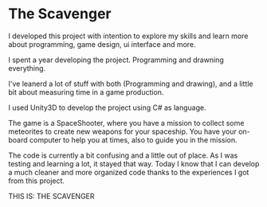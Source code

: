 # The Scavenger
I developed this project with intention to explore my skills and learn more about programming, game design, ui interface and more.

I spent a year developing the project. Programming and drawning everything. 

I've leanerd a lot of stuff with both (Programming and drawing), and a little bit about measuring time in a game production.

I used Unity3D to develop the project using C# as language.

The game is a SpaceShooter, where you have a mission to collect some meteorites to create new weapons for your spaceship. You have your on-board computer to help you at times, also to guide you in the mission.

The code is currently a bit confusing and a little out of place. As I was testing and learning a lot, it stayed that way. Today I know that I can develop a much cleaner and more organized code thanks to the experiences I got from this project.

THIS IS: THE SCAVENGER


